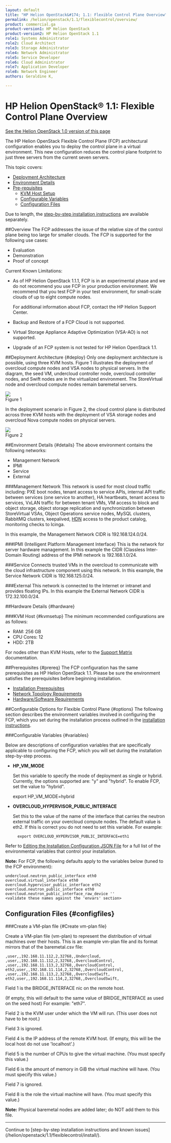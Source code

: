 ```yaml
---
layout: default
title: "HP Helion OpenStack&#174; 1.1: Flexible Control Plane Overview"
permalink: /helion/openstack/1.1/flexiblecontrol/overview/
product: commercial.ga
product-version1: HP Helion OpenStack
product-version2: HP Helion OpenStack 1.1
role1: Systems Administrator 
role2: Cloud Architect 
role3: Storage Administrator 
role4: Network Administrator 
role5: Service Developer 
role6: Cloud Administrator 
role7: Application Developer 
role8: Network Engineer 
authors: Geraldine K,

---
```

<!--UNDER REVISION-->

<script>

function PageRefresh {
onLoad="window.refresh"
}

PageRefresh();

</script>

# HP Helion OpenStack&#174; 1.1: Flexible Control Plane Overview
[See the Helion OpenStack 1.0 version of this page](/helion/openstack/flexiblecontrol/overview/)

The HP Helion OpenStack Flexible Control Plane (FCP) architectural configuration enables you to deploy the control plane in a virtual environment. This new configuration reduces the control plane footprint to just three servers from the current seven servers.

This topic covers:

- [Deployment Architecture](#deploy)
- [Environment Details](#details)
- [Pre-requisites](#prereq)
	- [KVM Host Setup](#kvmsetup)
	- [Configurable Variables](#variables)
	- [Configuration Files](#configfiles)

Due to length, the [step-by-step installation instructions](/helion/openstack/1.1/flexiblecontrol/install/) are available separately.

##Overview
The FCP addresses the issue of the relative size of the control plane being too large for smaller clouds. 
The FCP is supported for the following use cases: 

- Evaluation
- Demonstration
- Proof of concept

Current Known Limitations:

- As of HP Helion OpenStack 1.1.1, FCP is in an experimental phase and we do not recommend you use FCP in your production environment. We recommend that you test FCP in your test environment, for small-scale clouds of up to eight compute nodes. 

	For additional information about FCP, contact the HP Helion Support Center.

- Backup and Restore of a FCP Cloud is not supported.
- Virtual Storage Appliance Adaptive Optimization (VSA-AO) is not supported.
- Upgrade of an FCP system is not tested for HP Helion OpenStack 1.1.
  

##Deployment Architecture {#deploy}
Only one deployment architecture is possible, using three KVM hosts.
Figure 1 illustrates the deployment of overcloud compute nodes and VSA nodes to physical servers. In the diagram, the seed VM, undercloud controller node, overcloud controller nodes, and Swift nodes are in the virtualized environment. The StoreVirtual node and overcloud compute nodes remain baremetal servers.

<img src="media/flexiblecontrolpane1.png"> <br />
Figure 1
 
 
In the deployment scenario in Figure 2, the cloud control plane is distributed across three KVM hosts with the deployment of VSA storage nodes and overcloud Nova compute nodes on physical servers.

<img src="media/FCP_Figure2_HOS1.1.png"> <br />
Figure 2

 
##Environment Details {#details}
The above environment contains the following networks:

- Management Network
- IPMI
- Service
- External

###Management Network
This network is used for most cloud traffic including: PXE boot nodes, tenant access to service APIs, internal API traffic between services (one service to another), HA heartbeats, tenant access to services, VxLAN traffic for between tenant VMs, VM access to block and object storage, object storage replication and synchronization between StoreVirtual VSAs, Object Operations service nodes, MySQL clusters, RabbitMQ clusters, keepalived, [HDN](https://helion.hpwsportal.com) access to the product catalog, monitoring checks to Icinga. 

In this example, the Management Network CIDR is 192.168.124.0/24.

###IPMI (Intelligent Platform Management Interface)
This is the network for server hardware management. 
In this example the CIDR (Classless Inter-Domain Routing) address of the IPMI network is 192.168.1.0/24.

###Service
Connects trusted VMs in the overcloud to communicate with the cloud infrastructure component using this network. In this example, the Service Network CIDR is 192.168.125.0/24.

###External
This network is connected to the Internet or intranet and provides floating IPs. In this example the External Network CIDR is 172.32.100.0/24.            

##Hardware Details {#hardware}

###KVM Host {#kvmsetup}
The minimum recommended configurations are as follows: 
 
- RAM: 256 GB
- CPU Cores: 12
- HDD: 2TB

For nodes other than KVM Hosts, refer to the [Support Matrix](/helion/openstack/1.1/support-matrix/) documentation.

##Prerequisites {#prereq}
The FCP configuration has the same prerequisites as HP Helion OpenStack 1.1. Please be sure the environment satisfies the prerequisites before beginning installation.

- [Installation Prerequisites](/helion/openstack/1.1/install/prereqs/)
- [Network Topology Requirements](/helion/openstack/1.1/technical-overview/)
- [Hardware/Software Requirements](/helion/openstack/1.1/support-matrix/)

##Configurable Options for Flexible Control Plane {#options}
The following section describes the environment variables involved in configuring the FCP, which you set during the installation process outlined in the [installation instructions](/helion/openstack/1.1/flexiblecontrol/install/). 

###Configurable Variables {#variables}

Below are descriptions of configuration variables that are specifically applicable to configuring the FCP, which you will set during the installation step-by-step process.

- **HP\_VM\_MODE** 

	Set this variable to specify the mode of deployment as single or hybrid. Currently, the options supported are: "y" and "hybrid". To enable FCP, set the value to "hybrid".

	export HP_VM_MODE=hybrid

- **OVERCLOUD&#95;HYPERVISOR&#95;PUBLIC_INTERFACE** 
	
	Set this to the value of the name of the interface that carries the neutron external traffic on your overcloud compute nodes.
	The default value is eth2. If this is correct you do not need to set this variable. For example:

		export OVERCLOUD_HYPERVISOR_PUBLIC_INTERFACE=eth1

Refer to [Editing the Installation Configuration JSON File](/helion/openstack/1.1/install/envars/) for a full list of the environmental variables that control your installation. 

**Note:** For FCP, the following defaults apply to the variables below (tuned
to the FCP environment):

	undercloud.neutron_public_interface eth0
	overcloud.virtual_interface eth0
	overcloud.hypervisor_public_interface eth2
	overcloud.neutron_public_interface eth0
	overcloud.neutron_public_interface_raw_device ''
	<validate these names against the 'envars' section> 

## Configuration Files {#configfiles}
###Create a VM-plan file {#Create vm-plan file}
   
Create a VM-plan file (vm-plan) to represent the distribution of virtual machines over
   their hosts. This is an example vm-plan file and its format mirrors that of
   the baremetal.csv file:
	
	,user,,192.168.11.112,2,32768,,Undercloud,
	,user,,192.168.11.112,2,32768,,OvercloudControl,
	,user,,192.168.11.113,2,32768,,OvercloudControl,
	eth2,user,,192.168.11.114,2,32768,,OvercloudControl,
	,user,,192.168.11.113,2,32768,,OvercloudSwift,
	eth2,user,,192.168.11.114,2,32768,,OvercloudSwift,

   Field 1 is the BRIDGE_INTERFACE nic on the remote host.

(If empty, this will default to the same value of BRIDGE_INTERFACE as
         	used on the seed host)
        	For example: "eth7".


   Field 2 is the KVM user under which the VM will run.
        (This user does not have to be root.)

   Field 3 is ignored.

   Field 4 is the IP address of the remote KVM host.
        (If empty, this will be the local host do not use 'localhost'.)

   Field 5 is the number of CPUs to give the virtual machine.
        (You must specify this value.)

   Field 6 is the amount of memory in GiB the virtual machine will have.
        (You must specify this value.)

   Field 7 is ignored.

   Field 8 is the role the virtual machine will have.
        (You must specify this value.)


   **Note:** Physical baremetal nodes are added later; do NOT add them to this file.





<hr />
Continue to [step-by-step installation instructions and known issues](/helion/openstack/1.1/flexiblecontrol/install/).
